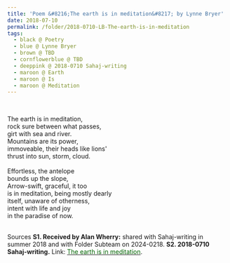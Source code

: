 ```yaml
---
title: 'Poem &#8216;The earth is in meditation&#8217; by Lynne Bryer'
date: 2018-07-10
permalink: /folder/2018-0710-LB-The-earth-is-in-meditation 
tags:
  - black @ Poetry
  - blue @ Lynne Bryer
  - brown @ TBD
  - cornflowerblue @ TBD
  - deeppink @ 2018-0710 Sahaj-writing
  - maroon @ Earth
  - maroon @ Is
  - maroon @ Meditation  
---
```


<br>

<p>
The earth is in meditation,<br>
rock sure between what passes,<br>
girt with sea and river.<br>
Mountains are its power,<br>
immoveable, their heads like lions'<br>
thrust into sun, storm, cloud.<br>
<br>
Effortless, the antelope<br>
bounds up the slope,<br>
Arrow-swift, graceful, it too<br>
is in meditation, being mostly dearly<br>
itself, unaware of otherness,<br>
intent with life and joy<br>
in the paradise of now.<br>
</p>

<br>

<wave-list>
<list-title color="DarkSeaGreen" width="40">Sources</list-title>
  <list-item color="BlanchedAlmond"  width="285"><b> S1. Received by Alan Wherry:</b> shared with Sahaj-writing in summer 2018 and with Folder Subteam on 2024-0218.</list-item>
  <list-item color="Lavender" width="285"><b> S2. 2018-0710 Sahaj-writing.</b> Link: <a href="https://richpay.wixsite.com/sahaj-writing/forum/writings/the-earth-is-in-meditation"><font color="DarkGreen">The earth is in meditation</font></a>.</list-item>
</wave-list>